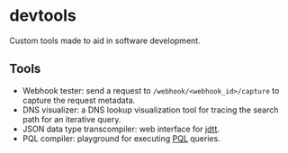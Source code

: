 # devtools

Custom tools made to aid in software development.

## Tools

- Webhook tester: send a request to `/webhook/<webhook_id>/capture` to capture the request metadata.
- DNS visualizer: a DNS lookup visualization tool for tracing the search path for an iterative query.
- JSON data type transcompiler: web interface for [jdtt](https://github.com/joeyshi12/json-data-type-transcompiler).
- PQL compiler: playground for executing [PQL](https://github.com/joeyshi12/pql-parser) queries.
